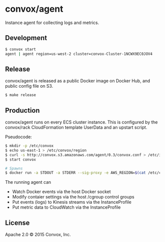 # convox/agent

Instance agent for collecting logs and metrics.

## Development

```bash
$ convox start
agent | agent region=us-west-2 cluster=convox-Cluster-1NCWX9EC0JOV4
```

## Release

convox/agent is released as a public Docker image on Docker Hub, and public
config file on S3.

```bash
$ make release
```

## Production

convox/agent runs on every ECS cluster instance. This is configured by the
convox/rack CloudFormation template UserData and an upstart script.

Pseudocode:

```bash
$ mkdir -p /etc/convox
$ echo us-east-1 > /etc/convox/region
$ curl -s http://convox.s3.amazonaws.com/agent/0.3/convox.conf > /etc/init/convox.conf
$ start convox

# Spawns
$ docker run -a STDOUT -a STDERR --sig-proxy -e AWS_REGION=$(cat /etc/convox/region) -v /cgroup:/cgroup -v /var/run/docker.sock:/var/run/docker.sock convox/agent:0.3
```

The running agent can

* Watch Docker events via the host Docker socket
* Modify contaier settings via the host /cgroup control groups
* Put events (logs) to Kinesis streams via the InstanceProfile
* Put metric data to CloudWatch via the InstanceProfile

## License

Apache 2.0 &copy; 2015 Convox, Inc.
